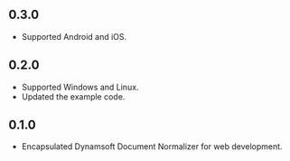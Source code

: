 ## 0.3.0
* Supported Android and iOS.

## 0.2.0
* Supported Windows and Linux.
* Updated the example code.

## 0.1.0

* Encapsulated Dynamsoft Document Normalizer for web development.
